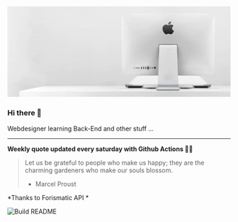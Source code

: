 ![header](https://raw.githubusercontent.com/ThomasTSWD/ThomasTSWD/master/img/edit_moddedfull.gif)

### Hi there 👋

Webdesigner learning Back-End and other stuff ...

-----

**Weekly quote updated every saturday with Github Actions 💁‍♂️**


<!-- START_JOKE_SECTION -->
> Let us be grateful to people who make us happy; they are the charming gardeners who make our souls blossom. 
> 
> - Marcel Proust
<!-- END_JOKE_SECTION -->


*Thanks to Forismatic API *



![Build README](https://github.com/ThomasTSWD/ThomasTSWD/workflows/Build%20README/badge.svg)



